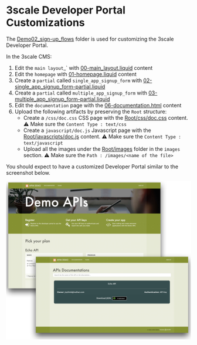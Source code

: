 # 3scale Developer Portal Customizations

The [Demo02_sign-up_flows](./Demo02_sign-up_flows) folder is used for customizing the 3scale Developer Portal.

In the 3scale CMS:
1. Edit the `main layout`_` with [00-main_layout.liquid](./Demo02_sign-up_flows/00-main_layout.liquid) content
2. Edit the `homepage` with [01-homepage.liquid](./Demo02_sign-up_flows/01-homepage.liquid) content
3. Create a `partial` called `single_app_signup_form` with [02-single_app_signup_form-partial.liquid](./Demo02_sign-up_flows/02-single_app_signup_form-partial.liquid)
4. Create a `partial` called `multiple_app_signup_form` with [03-multiple_app_signup_form-partial.liquid](./Demo02_sign-up_flows/03-multiple_app_signup_form-partial.liquid)
5. Edit the `documentation` page with the [06-documentation.html](./06-documentation.html) content
5. Upload the following artifacts by preserving the `Root` structure:
    - Create a `/css/doc.css` CSS page with the [Root/css/doc.css](./Demo02_sign-up_flows/Root/css/doc.css) content. :warning: Make sure the `Content Type : text/css`
    - Create a `javascript/doc.js` Javascript page with the [Root/javascripts/doc.js](./Demo02_sign-up_flows/Root/javascripts/doc.js) content. :warning: Make sure the `Content Type : text/javascript`
    - Upload all the images under the [Root/images](./Demo02_sign-up_flows/Root/images) folder in the `images` section. :warning: Make sure the `Path : /images/<name of the file>`

You should expect to have a customized Developer Portal similar to the screenshot below.

![Customized_DeveloperPortal.png](./_DocImages/Customized_DeveloperPortal.png)



